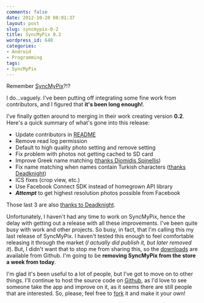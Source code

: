 ```yaml
---
comments: false
date: 2012-10-20 08:01:37
layout: post
slug: syncmypix-0-2
title: SyncMyPix 0.2
wordpress_id: 640
categories:
- Android
- Programming
tags:
- SyncMyPix
---
```


Remember [SyncMyPix](https://play.google.com/store/apps/details?id=com.nloko.android.syncmypix&hl=en)?!?

I do...vaguely. I've been putting off integrating some fine work from contributors, and I figured that **it's been long enough!**.

I've finally gotten around to merging in their work creating version **0.2**. Here's a quick summary of what's gone into this release:
	
  * Update contributors in [README](https://github.com/nloko/SyncMyPix/blob/master/README.md)
  * Remove read log permission
  * Default to high quality photo setting and remove setting
  * Fix problem with photos not getting cached to SD card
  * Improve Greek name matching ([thanks Diomidis Spinellis](https://github.com/nloko/SyncMyPix/commit/3dc398db80e7aea938c9c604f6f7af5a14c577f7))
  * Fix name matching when names contain Turkish characters ([thanks Deadknight](https://github.com/nloko/SyncMyPix/commit/4c8a0084c6388da52ccbcd71216a12b15e1a30c5))
  * ICS fixes (crop view, etc.)
  * Use Facebook Connect SDK instead of homegrown API library
  * **_Attempt_** to get highest resolution photos possible from Facebook

Those last 3 are also [thanks to Deadknight](https://github.com/nloko/SyncMyPix/commit/151a96098b43f2e19216ceb6d88ea2e407a383b0).

Unfortunately, I haven't had any time to work on SyncMyPix, hence the delay with getting out a release with all these improvements. I've been quite busy with work and other projects. So busy, in fact, that I'm calling this my last release of SyncMyPix. I haven't tested this enough to feel comfortable releasing it through the market (_I actually did publish it, but later removed it_). But, I didn't want that to stop me from sharing this, so the [downloads](https://github.com/nloko/SyncMyPix/downloads) are available from Github. I'm going to be **removing SyncMyPix from the store a week from today**.

I'm glad it's been useful to a lot of people, but I've got to move on to other things. I'll continue to host the source code on [Github](https://github.com/nloko/SyncMyPix), as I'd love to see someone take the app and improve on it, as it seems there are still people that are interested. So, please, feel free to [fork](https://github.com/nloko/SyncMyPix/fork) it and make it your own!
